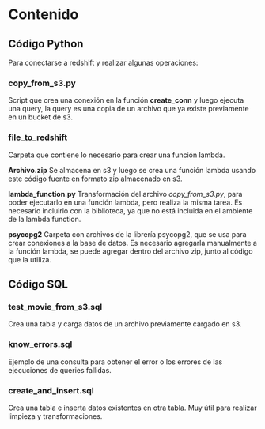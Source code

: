 # Contenido

## Código Python

Para conectarse a redshift y realizar algunas operaciones:

### copy_from_s3.py

Script que crea una conexión en la función **create_conn** y luego ejecuta una query, 
la query es una copia de un archivo que ya existe previamente en un bucket de s3.

### file_to_redshift

Carpeta que contiene lo necesario para crear una función lambda.

**Archivo.zip** Se almacena en s3 y luego se crea una función lambda usando este código fuente
en formato zip almacenado en s3.

**lambda_function.py** Transformación del archivo _copy_from_s3.py_, para poder ejecutarlo en 
una función lambda, pero realiza la misma tarea. Es necesario incluirlo con la biblioteca,
ya que no está incluida en el ambiente de la lambda function.

**psycopg2** Carpeta con archivos de la librería psycopg2, que se usa para crear conexiones a la base de datos.
Es necesario agregarla manualmente a la función lambda, se puede agregar dentro del archivo zip, junto al código 
que la utiliza.

## Código SQL 

### test_movie_from_s3.sql
Crea una tabla y carga datos de un archivo previamente cargado en s3.

### know_errors.sql
Ejemplo de una consulta para obtener el error o los errores de las ejecuciones de queries fallidas.

### create_and_insert.sql
Crea una tabla e inserta datos existentes en otra tabla. Muy útil para realizar limpieza y transformaciones.
